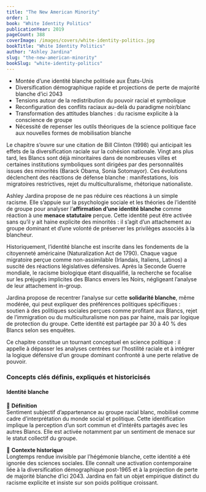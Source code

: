 ```yaml
---
title: "The New American Minority"
order: 1
book: "White Identity Politics"
publicationYear: 2019
pageCount: 388
coverImage: /images/covers/white-identity-politics.jpg
bookTitle: "White Identity Politics"
author: "Ashley Jardina"
slug: "the-new-american-minority"
bookSlug: "white-identity-politics"
---
```


<!--themes:start-->

- Montée d’une identité blanche politisée aux États-Unis
- Diversification démographique rapide et projections de perte de majorité blanche d’ici 2043
- Tensions autour de la redistribution du pouvoir racial et symbolique
- Reconfiguration des conflits raciaux au-delà du paradigme noir/blanc
- Transformation des attitudes blanches : du racisme explicite à la conscience de groupe
- Nécessité de repenser les outils théoriques de la science politique face aux nouvelles formes de mobilisation blanche
<!--themes:end-->
<!--summary:start-->

Le chapitre s’ouvre sur une citation de Bill Clinton (1998) qui anticipait les effets de la diversification raciale sur la cohésion nationale. Vingt ans plus tard, les Blancs sont déjà minoritaires dans de nombreuses villes et certaines institutions symboliques sont dirigées par des personnalités issues des minorités (Barack Obama, Sonia Sotomayor). Ces évolutions déclenchent des réactions de défense blanche : manifestations, lois migratoires restrictives, rejet du multiculturalisme, rhétorique nationaliste.

Ashley Jardina propose de ne pas réduire ces réactions à un simple racisme. Elle s’appuie sur la psychologie sociale et les théories de l’identité de groupe pour analyser l’**affirmation d’une identité blanche** comme réaction à une **menace statutaire** perçue. Cette identité peut être activée sans qu’il y ait haine explicite des minorités : il s’agit d’un attachement au groupe dominant et d’une volonté de préserver les privilèges associés à la blancheur.

Historiquement, l’identité blanche est inscrite dans les fondements de la citoyenneté américaine (Naturalization Act de 1790). Chaque vague migratoire perçue comme non-assimilable (Irlandais, Italiens, Latinos) a suscité des réactions législatives défensives. Après la Seconde Guerre mondiale, le racisme biologique étant disqualifié, la recherche se focalise sur les préjugés implicites des Blancs envers les Noirs, négligeant l’analyse de leur attachement in-group.

Jardina propose de recentrer l’analyse sur cette **solidarité blanche**, même modérée, qui peut expliquer des préférences politiques spécifiques : soutien à des politiques sociales perçues comme profitant aux Blancs, rejet de l’immigration ou du multiculturalisme non pas par haine, mais par logique de protection du groupe. Cette identité est partagée par 30 à 40 % des Blancs selon ses enquêtes.

Ce chapitre constitue un tournant conceptuel en science politique : il appelle à dépasser les analyses centrées sur l’hostilité raciale et à intégrer la logique défensive d’un groupe dominant confronté à une perte relative de pouvoir.
<!--summary:end-->
<!--concepts:start-->

### Concepts clés définis, expliqués et historicisés

#### **Identité blanche**

🔹 **Définition**  
Sentiment subjectif d’appartenance au groupe racial blanc, mobilisé comme cadre d’interprétation du monde social et politique. Cette identification implique la perception d’un sort commun et d’intérêts partagés avec les autres Blancs. Elle est activée notamment par un sentiment de menace sur le statut collectif du groupe.

🔹 **Contexte historique**  
Longtemps rendue invisible par l’hégémonie blanche, cette identité a été ignorée des sciences sociales. Elle connaît une activation contemporaine liée à la diversification démographique post-1965 et à la projection de perte de majorité blanche d’ici 2043. Jardina en fait un objet empirique distinct du racisme explicite et insiste sur son poids politique croissant.

<!--concepts:end-->
